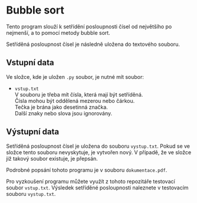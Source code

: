 # Bubble sort
Tento program slouží k setřídění posloupnosti čísel od největšího po nejmenší, a to pomocí metody bubble sort.

Setříděná posloupnost čísel je následně uložena do textového souboru.

## Vstupní data 
Ve složce, kde je uložen `.py` soubor, je nutné mít soubor:
* `vstup.txt`\
V souboru je třeba mít čísla, která mají být setříděná.\
Čísla mohou být oddělená mezerou nebo čárkou.\
Tečka je brána jako desetinná značka.\
Další znaky nebo slova jsou ignorovány.

## Výstupní data
Setříděná posloupnost čísel je uložena do souboru `vystup.txt`. Pokud se ve složce tento souboru nevyskytuje, je vytvořen nový. V případě, že ve složce již takový soubor existuje, je přepsán.

Podrobné popsání tohoto programu je v souboru `dokumentace.pdf`.

Pro vyzkoušení programu můžete využít z tohoto repozitáře testovací soubor `vstup.txt`. Výsledek setříděné posloupnosti naleznete v testovacím souboru `vystup.txt`.

